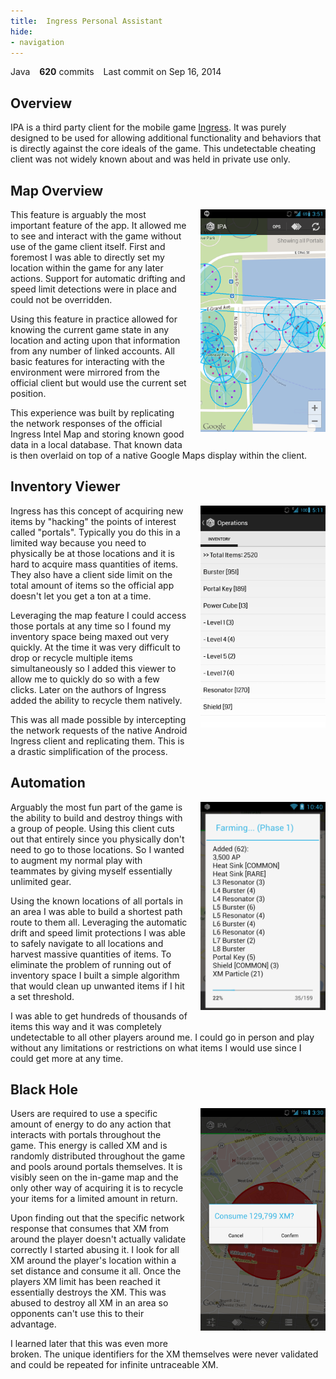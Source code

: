 ```yaml
---
title:  Ingress Personal Assistant
hide:
- navigation
---
```

<span class="repo-language-color" style="background-color: #b07219"></span> Java &ensp; **620** commits &ensp; <span style="white-space: nowrap">Last commit on Sep 16, 2014</span>
## Overview
IPA is a third party client for the mobile game [Ingress](https://www.ingress.com/). It was purely designed to be used for allowing additional functionality and behaviors that is directly against the core ideals of the game. This undetectable cheating client was not widely known about and was held in private use only.

## Map Overview
<a class="glightbox" href="/assets/images/ipa/map.png" data-type="image" data-width="100%" data-height="auto" data-desc-position="bottom">
	<img
    align="right"
    src="/assets/images/ipa/map.png"
    width="200"
    style="padding-left:20px;padding-bottom:20px;">
</a>

This feature is arguably the most important feature of the app. It allowed me to see and interact with the game without use of the game client itself. First and foremost I was able to directly set my location within the game for any later actions. Support for automatic drifting and speed limit detections were in place and could not be overridden.

Using this feature in practice allowed for knowing the current game state in any location and acting upon that information from any number of linked accounts. All basic features for interacting with the environment were mirrored from the official client but would use the current set position.

This experience was built by replicating the network responses of the official Ingress Intel Map and storing known good data in a local database. That known data is then overlaid on top of a native Google Maps display within the client.

## Inventory Viewer
<a class="glightbox" href="/assets/images/ipa/inventory_overview.png" data-type="image" data-width="100%" data-height="auto" data-desc-position="bottom">
	<img
    align="right"
    src="/assets/images/ipa/inventory_overview.png"
    width="200"
    style="padding-left:20px;padding-bottom:20px;">
</a>
Ingress has this concept of acquiring new items by "hacking" the points of interest called "portals". Typically you do this in a limited way because you need to physically be at those locations and it is hard to acquire mass quantities of items. They also have a client side limit on the total amount of items so the official app doesn't let you get a ton at a time.

Leveraging the map feature I could access those portals at any time so I found my inventory space being maxed out very quickly. At the time it was very difficult to drop or recycle multiple items simultaneously so I added this viewer to allow me to quickly do so with a few clicks. Later on the authors of Ingress added the ability to recycle them natively.

This was all made possible by intercepting the network requests of the native Android Ingress client and replicating them. This is a drastic simplification of the process.

## Automation
<a class="glightbox" href="/assets/images/ipa/farming_in_progress.png" data-type="image" data-width="100%" data-height="auto" data-desc-position="bottom">
	<img
    align="right"
    src="/assets/images/ipa/farming_in_progress.png"
    width="200"
    style="padding-left:20px;padding-bottom:20px;">
</a>
Arguably the most fun part of the game is the ability to build and destroy things with a group of people. Using this client cuts out that entirely since you physically don't need to go to those locations. So I wanted to augment my normal play with teammates by giving myself essentially unlimited gear.

Using the known locations of all portals in an area I was able to build a shortest path route to them all. Leveraging the automatic drift and speed limit protections I was able to safely navigate to all locations and harvest massive quantities of items. To eliminate the problem of running out of inventory space I built a simple algorithm that would clean up unwanted items if I hit a set threshold.

I was able to get hundreds of thousands of items this way and it was completely undetectable to all other players around me. I could go in person and play without any limitations or restrictions on what items I would use since I could get more at any time.

## Black Hole
<a class="glightbox" href="/assets/images/ipa/black_hole.png" data-type="image" data-width="100%" data-height="auto" data-desc-position="bottom">
	<img
    align="right"
    src="/assets/images/ipa/black_hole.png"
    width="200"
    style="padding-left:20px;padding-bottom:20px;">
</a>
Users are required to use a specific amount of energy to do any action that interacts with portals throughout the game. This energy is called XM and is randomly distributed throughout the game and pools around portals themselves. It is visibly seen on the in-game map and the only other way of acquiring it is to recycle your items for a limited amount in return.

Upon finding out that the specific network response that consumes that XM from around the player doesn't actually validate correctly I started abusing it. I look for all XM around the player's location within a set distance and consume it all. Once the players XM limit has been reached it essentially destroys the XM. This was abused to destroy all XM in an area so opponents can't use this to their advantage.

I learned later that this was even more broken. The unique identifiers for the XM themselves were never validated and could be repeated for infinite untraceable XM.
